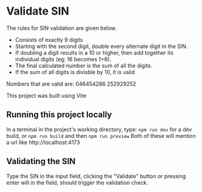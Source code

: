 # Validate SIN

The rules for SIN validation are given below.

- Consists of exactly 9 digits
- Starting with the second digit, double every alternate digit in the SIN.
- If doubling a digit results in a 10 or higher, then add together its individual digits (eg: 16 becomes 1+6).
- The final calculated number is the sum of all the digits.
- If the sum of all digits is divisble by 10, it is valid

Numbers that are valid are:
046454286
252929252

This project was built using Vite

## Running this project locally

In a terminal in the project's working directory, type: ```npm run dev``` for a dev build, or ```npm run build``` and then ```npm run preview```
Both of these will mention a url like http://localhost:4173

## Validating the SIN

Type the SIN in the input field, clicking the "Validate" button or pressing enter will in the field, should trigger the validation check.

